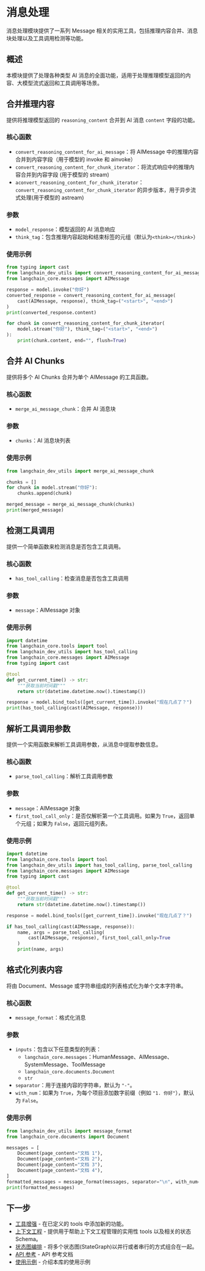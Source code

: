 # 消息处理

消息处理模块提供了一系列 Message 相关的实用工具，包括推理内容合并、消息块处理以及工具调用检测等功能。

## 概述

本模块提供了处理各种类型 AI 消息的全面功能，适用于处理推理模型返回的内容、大模型流式返回和工具调用等场景。

## 合并推理内容

提供将推理模型返回的 `reasoning_content` 合并到 AI 消息 `content` 字段的功能。

### 核心函数

- `convert_reasoning_content_for_ai_message`：将 AIMessage 中的推理内容合并到内容字段（用于模型的 invoke 和 ainvoke）
- `convert_reasoning_content_for_chunk_iterator`：将流式响应中的推理内容合并到内容字段 (用于模型的 stream)
- `aconvert_reasoning_content_for_chunk_iterator`：`convert_reasoning_content_for_chunk_iterator` 的异步版本，用于异步流式处理(用于模型的 astream)

### 参数

- `model_response`：模型返回的 AI 消息响应
- `think_tag`：包含推理内容起始和结束标签的元组（默认为`<think></think>`）

### 使用示例

```python
from typing import cast
from langchain_dev_utils import convert_reasoning_content_for_ai_message, convert_reasoning_content_for_chunk_iterator
from langchain_core.messages import AIMessage

response = model.invoke("你好")
converted_response = convert_reasoning_content_for_ai_message(
    cast(AIMessage, response), think_tag=("<start>", "<end>")
)
print(converted_response.content)

for chunk in convert_reasoning_content_for_chunk_iterator(
    model.stream("你好"), think_tag=("<start>", "<end>")
):
    print(chunk.content, end="", flush=True)
```

## 合并 AI Chunks

提供将多个 AI Chunks 合并为单个 AIMessage 的工具函数。

### 核心函数

- `merge_ai_message_chunk`：合并 AI 消息块

### 参数

- `chunks`：AI 消息块列表

### 使用示例

```python
from langchain_dev_utils import merge_ai_message_chunk

chunks = []
for chunk in model.stream("你好"):
    chunks.append(chunk)

merged_message = merge_ai_message_chunk(chunks)
print(merged_message)
```

## 检测工具调用

提供一个简单函数来检测消息是否包含工具调用。

### 核心函数

- `has_tool_calling`：检查消息是否包含工具调用

### 参数

- `message`：AIMessage 对象

### 使用示例

```python
import datetime
from langchain_core.tools import tool
from langchain_dev_utils import has_tool_calling
from langchain_core.messages import AIMessage
from typing import cast

@tool
def get_current_time() -> str:
    """获取当前时间戳"""
    return str(datetime.datetime.now().timestamp())

response = model.bind_tools([get_current_time]).invoke("现在几点了？")
print(has_tool_calling(cast(AIMessage, response)))
```

## 解析工具调用参数

提供一个实用函数来解析工具调用参数，从消息中提取参数信息。

### 核心函数

- `parse_tool_calling`：解析工具调用参数

### 参数

- `message`：AIMessage 对象
- `first_tool_call_only`：是否仅解析第一个工具调用。如果为 `True`，返回单个元组；如果为 `False`，返回元组列表。

### 使用示例

```python
import datetime
from langchain_core.tools import tool
from langchain_dev_utils import has_tool_calling, parse_tool_calling
from langchain_core.messages import AIMessage
from typing import cast

@tool
def get_current_time() -> str:
    """获取当前时间戳"""
    return str(datetime.datetime.now().timestamp())

response = model.bind_tools([get_current_time]).invoke("现在几点了？")

if has_tool_calling(cast(AIMessage, response)):
    name, args = parse_tool_calling(
        cast(AIMessage, response), first_tool_call_only=True
    )
    print(name, args)
```

## 格式化列表内容

将由 Document、Message 或字符串组成的列表格式化为单个文本字符串。

### 核心函数

- `message_format`：格式化消息

### 参数

- `inputs`：包含以下任意类型的列表：
  - `langchain_core.messages`：HumanMessage、AIMessage、SystemMessage、ToolMessage
  - `langchain_core.documents.Document`
  - `str`
- `separator`：用于连接内容的字符串，默认为 `"-"`。
- `with_num`：如果为 `True`，为每个项目添加数字前缀（例如 `"1. 你好"`），默认为 `False`。

### 使用示例

```python
from langchain_dev_utils import message_format
from langchain_core.documents import Document

messages = [
    Document(page_content="文档 1"),
    Document(page_content="文档 2"),
    Document(page_content="文档 3"),
    Document(page_content="文档 4"),
]
formatted_messages = message_format(messages, separator="\n", with_num=True)
print(formatted_messages)
```

## 下一步

- [工具增强](./tool-enhancement.md) - 在已定义的 tools 中添加新的功能。
- [上下文工程](./context-engineering.md) - 提供用于帮助上下文工程管理的实用性 tools 以及相关的状态 Schema。
- [状态图编排](./graph-orchestration.md) - 将多个状态图(StateGraph)以并行或者串行的方式组合在一起。
- [API 参考](./api-reference.md) - API 参考文档
- [使用示例](./example.md) - 介绍本库的使用示例
